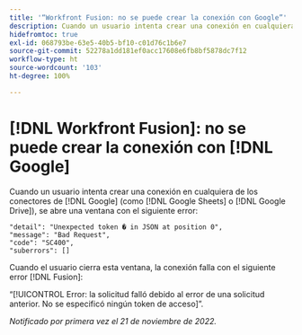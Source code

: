 ```yaml
---
title: '“Workfront Fusion: no se puede crear la conexión con Google”'
description: Cuando un usuario intenta crear una conexión en cualquiera de los conectores de Google (como Hojas de cálculo de Google o Google Drive), la conexión no se crea y el usuario ve varios mensajes de error.
hidefromtoc: true
exl-id: 068793be-63e5-40b5-bf10-c01d76c1b6e7
source-git-commit: 52278a1dd181ef0acc17608e6fb8bf5878dc7f12
workflow-type: ht
source-wordcount: '103'
ht-degree: 100%

---
```


# [!DNL Workfront Fusion]: no se puede crear la conexión con [!DNL Google]

Cuando un usuario intenta crear una conexión en cualquiera de los conectores de [!DNL Google] (como [!DNL Google Sheets] o [!DNL Google Drive]), se abre una ventana con el siguiente error:

```
"detail": "Unexpected token � in JSON at position 0",
"message": "Bad Request",
"code": "SC400",
"suberrors": []
```

Cuando el usuario cierra esta ventana, la conexión falla con el siguiente error [!DNL Fusion]:

“[!UICONTROL Error: la solicitud falló debido al error de una solicitud anterior. No se especificó ningún token de acceso]”.

_Notificado por primera vez el 21 de noviembre de 2022._
